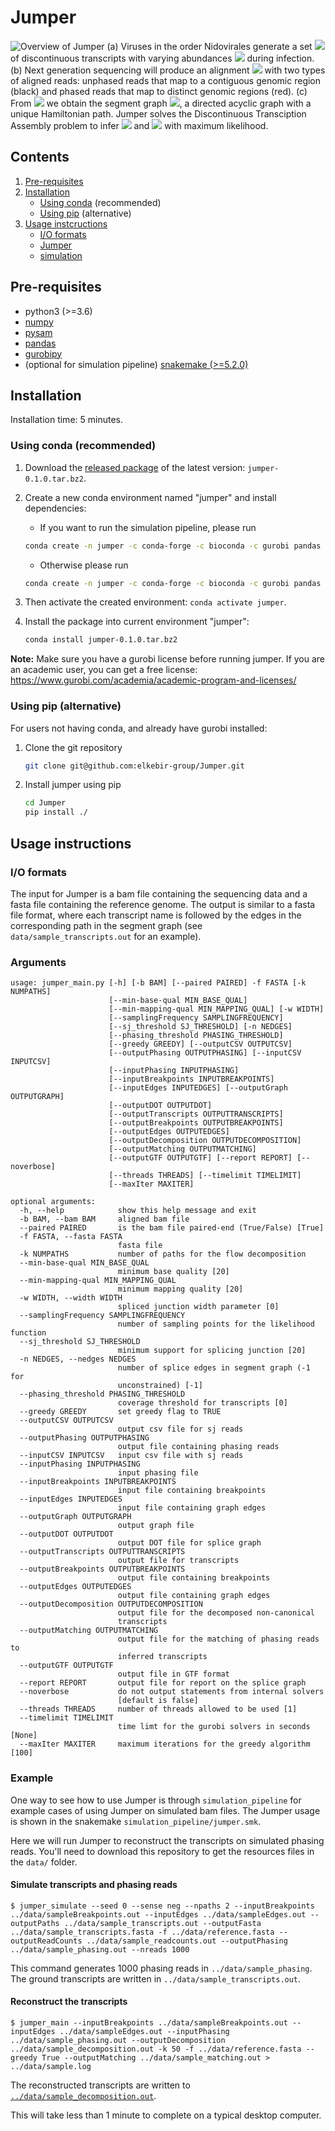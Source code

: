# Jumper

![Overview of Jumper](overview.png)
(a) Viruses in the order Nidovirales generate a set <img src="https://latex.codecogs.com/gif.latex?\mathcal{T}" /> of discontinuous transcripts with varying abundances <img src="https://latex.codecogs.com/gif.latex?\mathbf{c}" /> during infection.
(b) Next generation sequencing will produce an alignment <img src="https://latex.codecogs.com/gif.latex?\mathcal{R}" /> with two types of aligned reads: unphased reads that map to a contiguous genomic region (black) and phased reads that map to distinct genomic regions (red).
(c) From <img src="https://latex.codecogs.com/gif.latex?\mathcal{R}" /> we obtain the segment graph <img src="https://latex.codecogs.com/gif.latex?G" />, a directed acyclic graph with a unique Hamiltonian path. Jumper solves the Discontinuous Transciption Assembly problem to infer <img src="https://latex.codecogs.com/gif.latex?\mathcal{T}" /> and <img src="https://latex.codecogs.com/gif.latex?\mathbf{c}" /> with maximum likelihood.

## Contents

  1. [Pre-requisites](#pre-requisites)
  2. [Installation](#installation)
     * [Using conda](#conda-install) (recommended)
     * [Using pip](#pip-install) (alternative)
  3. [Usage instcructions](#usage)
     * [I/O formats](#io)
     * [Jumper](#jumper)
     * [simulation](#simulation)

<a name="pre-requisites"></a>
## Pre-requisites
+ python3 (>=3.6)
+ [numpy](https://numpy.org/doc/)
+ [pysam](https://pysam.readthedocs.io/en/latest/)
+ [pandas](https://pandas.pydata.org/pandas-docs/stable/index.html)
+ [gurobipy](https://www.gurobi.com/documentation/9.0/quickstart_mac/py_python_interface.html)
+ (optional for simulation pipeline) [snakemake (>=5.2.0)](https://snakemake.readthedocs.io)

<a name="installation"></a>
## Installation

Installation time: 5 minutes.

<a name="conda-install"></a>
### Using conda (recommended)

1. Download the [released package](https://github.com/elkebir-group/Jumper/releases) of the latest version: `jumper-0.1.0.tar.bz2`.
2. Create a new conda environment named "jumper" and install dependencies:
   * If you want to run the simulation pipeline, please run

   ```bash
   conda create -n jumper -c conda-forge -c bioconda -c gurobi pandas pysam snakemake STAR scallop stringtie gurobi
   ```

   * Otherwise please run

   ```bash
   conda create -n jumper -c conda-forge -c bioconda -c gurobi pandas pysam gurobi
   ```

3. Then activate the created environment: `conda activate jumper`.
4. Install the package into current environment "jumper":

    ```bash
    conda install jumper-0.1.0.tar.bz2
    ```

**Note:** Make sure you have a gurobi license before running jumper. If you are an academic user, you can get a free license: <https://www.gurobi.com/academia/academic-program-and-licenses/>

<a name="pip-install"></a>
### Using pip (alternative)

For users not having conda, and already have gurobi installed:

1. Clone the git repository

    ```bash
    git clone git@github.com:elkebir-group/Jumper.git
    ```

2. Install jumper using pip

    ```bash
    cd Jumper
    pip install ./
    ```

<a name="usage"></a>
## Usage instructions

<a name="io"></a>
### I/O formats
The input for Jumper is a bam file containing the sequencing data and a fasta file containing the reference genome.
The output is similar to a fasta file format, where each transcript name is followed by the edges in the corresponding path in the segment graph (see `data/sample_transcripts.out` for an example).

### Arguments
    usage: jumper_main.py [-h] [-b BAM] [--paired PAIRED] -f FASTA [-k NUMPATHS]
                          [--min-base-qual MIN_BASE_QUAL]
                          [--min-mapping-qual MIN_MAPPING_QUAL] [-w WIDTH]
                          [--samplingFrequency SAMPLINGFREQUENCY]
                          [--sj_threshold SJ_THRESHOLD] [-n NEDGES]
                          [--phasing_threshold PHASING_THRESHOLD]
                          [--greedy GREEDY] [--outputCSV OUTPUTCSV]
                          [--outputPhasing OUTPUTPHASING] [--inputCSV INPUTCSV]
                          [--inputPhasing INPUTPHASING]
                          [--inputBreakpoints INPUTBREAKPOINTS]
                          [--inputEdges INPUTEDGES] [--outputGraph OUTPUTGRAPH]
                          [--outputDOT OUTPUTDOT]
                          [--outputTranscripts OUTPUTTRANSCRIPTS]
                          [--outputBreakpoints OUTPUTBREAKPOINTS]
                          [--outputEdges OUTPUTEDGES]
                          [--outputDecomposition OUTPUTDECOMPOSITION]
                          [--outputMatching OUTPUTMATCHING]
                          [--outputGTF OUTPUTGTF] [--report REPORT] [--noverbose]
                          [--threads THREADS] [--timelimit TIMELIMIT]
                          [--maxIter MAXITER]

    optional arguments:
      -h, --help            show this help message and exit
      -b BAM, --bam BAM     aligned bam file
      --paired PAIRED       is the bam file paired-end (True/False) [True]
      -f FASTA, --fasta FASTA
                            fasta file
      -k NUMPATHS           number of paths for the flow decomposition
      --min-base-qual MIN_BASE_QUAL
                            minimum base quality [20]
      --min-mapping-qual MIN_MAPPING_QUAL
                            minimum mapping quality [20]
      -w WIDTH, --width WIDTH
                            spliced junction width parameter [0]
      --samplingFrequency SAMPLINGFREQUENCY
                            number of sampling points for the likelihood function
      --sj_threshold SJ_THRESHOLD
                            minimum support for splicing junction [20]
      -n NEDGES, --nedges NEDGES
                            number of splice edges in segment graph (-1 for
                            unconstrained) [-1]
      --phasing_threshold PHASING_THRESHOLD
                            coverage threshold for transcripts [0]
      --greedy GREEDY       set greedy flag to TRUE
      --outputCSV OUTPUTCSV
                            output csv file for sj reads
      --outputPhasing OUTPUTPHASING
                            output file containing phasing reads
      --inputCSV INPUTCSV   input csv file with sj reads
      --inputPhasing INPUTPHASING
                            input phasing file
      --inputBreakpoints INPUTBREAKPOINTS
                            input file containing breakpoints
      --inputEdges INPUTEDGES
                            input file containing graph edges
      --outputGraph OUTPUTGRAPH
                            output graph file
      --outputDOT OUTPUTDOT
                            output DOT file for splice graph
      --outputTranscripts OUTPUTTRANSCRIPTS
                            output file for transcripts
      --outputBreakpoints OUTPUTBREAKPOINTS
                            output file containing breakpoints
      --outputEdges OUTPUTEDGES
                            output file containing graph edges
      --outputDecomposition OUTPUTDECOMPOSITION
                            output file for the decomposed non-canonical
                            transcripts
      --outputMatching OUTPUTMATCHING
                            output file for the matching of phasing reads to
                            inferred transcripts
      --outputGTF OUTPUTGTF
                            output file in GTF format
      --report REPORT       output file for report on the splice graph
      --noverbose           do not output statements from internal solvers
                            [default is false]
      --threads THREADS     number of threads allowed to be used [1]
      --timelimit TIMELIMIT
                            time limt for the gurobi solvers in seconds [None]
      --maxIter MAXITER     maximum iterations for the greedy algorithm [100]

### Example
One way to see how to use Jumper is through `simulation_pipeline` for example cases of using Jumper on simulated bam files.
The Jumper usage is shown in the snakemake `simulation_pipeline/jumper.smk`.

Here we will run Jumper to reconstruct the transcripts on simulated phasing reads.
You'll need to download this repository to get the resources files in the `data/` folder.

#### Simulate transcripts and phasing reads
    
    $ jumper_simulate --seed 0 --sense neg --npaths 2 --inputBreakpoints ../data/sampleBreakpoints.out --inputEdges ../data/sampleEdges.out --outputPaths ../data/sample_transcripts.out --outputFasta ../data/sample_transcripts.fasta -f ../data/reference.fasta --outputReadCounts ../data/sample_readcounts.out --outputPhasing ../data/sample_phasing.out --nreads 1000

This command generates 1000 phasing reads in `../data/sample_phasing`.
The ground transcripts are written in `../data/sample_transcripts.out`.

#### Reconstruct the transcripts

    $ jumper_main --inputBreakpoints ../data/sampleBreakpoints.out --inputEdges ../data/sampleEdges.out --inputPhasing ../data/sample_phasing.out --outputDecomposition ../data/sample_decomposition.out -k 50 -f ../data/reference.fasta --greedy True --outputMatching ../data/sample_matching.out > ../data/sample.log
  
The reconstructed transcripts are written to [`../data/sample_decomposition.out`](data/sample_decomposition.out).

This will take less than 1 minute to complete on a typical desktop computer.

